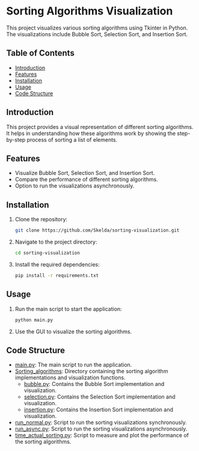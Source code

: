# Sorting Algorithms Visualization

This project visualizes various sorting algorithms using Tkinter in Python. The visualizations include Bubble Sort, Selection Sort, and Insertion Sort.

## Table of Contents

- [Introduction](#introduction)
- [Features](#features)
- [Installation](#installation)
- [Usage](#usage)
- [Code Structure](#code-structure)

## Introduction

This project provides a visual representation of different sorting algorithms. It helps in understanding how these algorithms work by showing the step-by-step process of sorting a list of elements.

## Features

- Visualize Bubble Sort, Selection Sort, and Insertion Sort.
- Compare the performance of different sorting algorithms.
- Option to run the visualizations asynchronously.

## Installation

1. Clone the repository:
    ```sh
    git clone https://github.com/Skelda/sorting-visualization.git
    ```
2. Navigate to the project directory:
    ```sh
    cd sorting-visualization
    ```
3. Install the required dependencies:
    ```sh
    pip install -r requirements.txt
    ```

## Usage

1. Run the main script to start the application:
    ```sh
    python main.py
    ```
2. Use the GUI to visualize the sorting algorithms.

## Code Structure

- [main.py](http://_vscodecontentref_/0): The main script to run the application.
- [Sorting_algorithms](http://_vscodecontentref_/1): Directory containing the sorting algorithm implementations and visualization functions.
  - [bubble.py](http://_vscodecontentref_/2): Contains the Bubble Sort implementation and visualization.
  - [selection.py](http://_vscodecontentref_/3): Contains the Selection Sort implementation and visualization.
  - [insertion.py](http://_vscodecontentref_/4): Contains the Insertion Sort implementation and visualization.
- [run_normal.py](http://_vscodecontentref_/5): Script to run the sorting visualizations synchronously.
- [run_async.py](http://_vscodecontentref_/6): Script to run the sorting visualizations asynchronously.
- [time_actual_sorting.py](http://_vscodecontentref_/7): Script to measure and plot the performance of the sorting algorithms.
